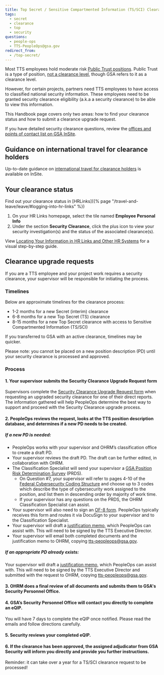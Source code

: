 ```yaml
---
title: Top Secret / Sensitive Compartmented Information (TS/SCI) Clearance
tags:
  - secret
  - clearance
  - top
  - security
questions:
  - people-ops
  - TTS-PeopleOps@gsa.gov
redirect_from:
  - /top-secret/
---
```


Most TTS employees hold moderate risk
[Public Trust positions](https://www.dami.army.pentagon.mil/site/PerSec/PS-Desig.aspx).
Public Trust is a type of position,
[not a clearance level](https://www.state.gov/security-clearances#faqs), though
GSA refers to it as a clearance level.

However, for certain projects, partners need TTS employees to have access to
classified national security information. These employees need to be granted
security clearance eligibility (a.k.a a security clearance) to be able to view
this information.

This Handbook page covers only two areas: how to find your clearance status and
how to submit a clearance upgrade request.

If you have detailed security clearance questions, review the
[offices and points of contact list on GSA InSite](https://insite.gsa.gov/organizations/staff-offices/office-of-mission-assurance/divisions-program-offices/personnel-security-division?term=).

## Guidance on international travel for clearance holders

Up-to-date guidance on
[international travel for clearance holders](https://insite.gsa.gov/services-and-offices/staff-offices/office-of-mission-assurance/divisions-program-offices/personnel-security-division/foreign-travel-information-page)
is available on InSite.

## Your clearance status

Find out your clearance status in
[HRLinks]({% page "/travel-and-leave/leave/#logging-into-hr-links" %})

1. On your HR Links homepage, select the tile named **Employee Personal Info**
2. Under the section **Security Clearance**, click the plus icon to view your
   security investigation(s) and the status of the associated clearance(s).

View
[Locating Your Information in HR Links and Other HR Systems](https://corporateapps.gsa.gov/files/HR-LinksGuide_-LocatingYourInformationinHRLinksandOtherHRSystems.pdf)
for a visual step-by-step guide.

## Clearance upgrade requests

If you are a TTS employee and your project work requires a security clearance,
your supervisor will be responsible for initiating the process.

### Timelines

Below are approximate timelines for the clearance process:

- 1-2 months for a new Secret (interim) clearance
- 6-8 months for a new Top Secret (TS) clearance
- 8-15 months for a new Top Secret clearance with access to Sensitive
  Compartmented Information (TS/SCI)

If you transferred to GSA with an active clearance, timelines may be quicker.

Please note: you cannot be placed on a new position description (PD) until your
security clearance is processed and approved.

### Process

#### 1. Your supervisor submits the Security Clearance Upgrade Request form

Supervisors complete the
[Security Clearance Upgrade Request form](https://docs.google.com/forms/d/e/1FAIpQLSfvQN8GAZdaojLq-pK6UGxm2BN5Yp96u7a1AxO7FIEwd6wdog/viewform)
when requesting an upgraded security clearance for one of their direct reports.
The information gathered will help PeopleOps determine the best way to support
and proceed with the Security Clearance upgrade process.

#### 2. PeopleOps reviews the request, looks at the TTS position description database, and determines if a new PD needs to be created.

##### If a new PD is needed:

- PeopleOps works with your supervisor and OHRM’s classification office to
  create a draft PD.
- Your supervisor reviews the draft PD. The draft can be further edited, in
  collaboration with OHRM.
- The Classification Specialist will send your supervisor a
  [GSA Position Risk Determination Survey](https://drive.google.com/file/d/0BynxjBcHPLcLRmlfWXhEYjlGRURLcjYyUFBiZW1FbUdoMW1z/view?resourcekey=0--RsIBGN5p1nohuWSi74KXg)
  (PRDS).
  - On Question #7, your supervisor will refer to pages 4-10 of the
    [Federal Cybersecurity Coding Structure](https://drive.google.com/file/d/0B7tsisHW8-MVTGNXbUM4QzdIdU0/view?usp=sharing&resourcekey=0-QoRk_Wz1WqergoldjgpXRA)
    and choose up to 3 codes which describe the type of cybersecurity work
    assigned to the position, and list them in descending order by majority of
    work time.
  - If your supervisor has any questions on the PRDS, the OHRM Classification
    Specialist can assist.
- Your supervisor will also need to sign an
  [OF-8 form](https://www.opm.gov/forms/pdf_fill/of8.pdf). PeopleOps typically
  receives this form and routes it via DocuSign to your supervisor and to the
  Classification Specialist.
- Your supervisor will draft a
  [justification memo](https://docs.google.com/document/d/1P7L_i9Ow_UZeLo_cMKRQS87l8-bKzL3V/edit),
  which PeopleOps can assist with. This will need to be signed by the TTS
  Executive Director.
- Your supervisor will email both completed documents and the justification memo
  to OHRM, copying [tts-peopleops@gsa.gov](mailto:TTS-PeopleOps@gsa.gov).

##### If an appropriate PD already exists:

Your supervisor will draft a
[justification memo](https://docs.google.com/document/d/1P7L_i9Ow_UZeLo_cMKRQS87l8-bKzL3V/edit),
which PeopleOps can assist with. This will need to be signed by the TTS
Executive Director and submitted with the request to OHRM, copying
[tts-peopleops@gsa.gov](mailto:TTS-PeopleOps@gsa.gov).

#### 3. OHRM does a final review of all documents and submits them to GSA's Security Personnel Office.

#### 4. GSA’s Security Personnel Office will contact you directly to complete an eQIP.

You will have 7 days to complete the eQIP once notified. Please read the emails
and follow directions carefully.

#### 5. Security reviews your completed eQIP.

#### 6. If the clearance has been approved, the assigned adjudicator from GSA Security will inform you directly and provide you further instructions.

Reminder: it can take over a year for a TS/SCI clearance request to be
processed!
